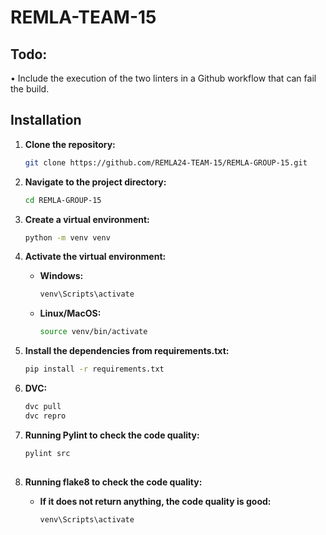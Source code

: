 # REMLA-TEAM-15
## Todo:
• Include the execution of the two linters in a Github workflow that can fail the build.

## Installation

1. **Clone the repository:**
   ```bash
   git clone https://github.com/REMLA24-TEAM-15/REMLA-GROUP-15.git

2. **Navigate to the project directory:**
   ```bash
   cd REMLA-GROUP-15

3. **Create a virtual environment:**
   ```bash
   python -m venv venv

4. **Activate the virtual environment:**
   - **Windows:**
     ```bash
     venv\Scripts\activate
     ```
   - **Linux/MacOS:**
     ```bash
     source venv/bin/activate
     ```


6. **Install the dependencies from requirements.txt:**
   ```bash
   pip install -r requirements.txt

7. **DVC:**
   ```bash
   dvc pull
   dvc repro

8. **Running Pylint to check the code quality:**
   ```bash
   pylint src
  
9. **Running flake8 to check the code quality:**
   - **If it does not return anything, the code quality is good:**
     ```bash
     venv\Scripts\activate
     ```
